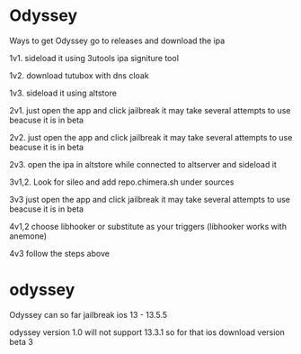 # Odyssey

Ways to get Odyssey go to releases and download the ipa

1v1. sideload it using 3utools ipa signiture tool

1v2. download tutubox with dns cloak

1v3. sideload it using altstore


2v1. just open the app and click jailbreak it may take several attempts to use beacuse it is in beta

2v2. just open the app and click jailbreak it may take several attempts to use beacuse it is in beta

2v3. open the ipa in altstore while connected to altserver and sideload it


3v1,2. Look for sileo and add repo.chimera.sh under sources

3v3 just open the app and click jailbreak it may take several attempts to use beacuse it is in beta

4v1,2 choose libhooker or substitute as your triggers (libhooker works with anemone)

4v3 follow the steps above

# odyssey

Odyssey can so far jailbreak ios 13 - 13.5.5

odyssey version 1.0 will not support 13.3.1 so for that ios download version beta 3
